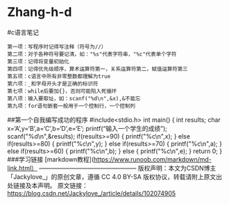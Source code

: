 # Zhang-h-d
#c语言笔记

    第一项：写程序时记得写注释（符号为//）
    第二项：对于各种符号要记清，如："%s"代表字符串，"%c"代表单个字符
    第三项：记得将变量初始化
    第四项：记得优先级顺序，算术运算符第一，关系运算符第二，赋值运算符第三
    第五项：c语言中所有非零整数都理解为true
    第六项：_和字母开头才是正确的标识符
    第七项：while后要加{}，否则可能陷入死循环
    第八项：输入要取址，如：scanf("%d\n",&x),&不能忘
    第九项：for语句嵌套一般用于一个控制行，一个控制列

##第一个自我编写成功的程序
  #include<stdio.h>
int main()
{
int results;
char x=‘A’,y=‘B’,a=‘C’,b=‘D’,e=‘E’;
printf(“输入一个学生的成绩”);
scanf("%d\n",&results);
if(results>=90)
{
printf("%c\n",x);
}
else if(results>=80)
{
printf("%c\n",y);
}
else if(results>=70)
{
printf("%c\n",a);
}
else if(results>=60)
{
printf("%c\n",b);
}
else
{
printf("%c\n",e);
}
return 0;
}
###学习链接
[markdown教程](https://www.runoob.com/markdown/md-link.html）
————————————————
版权声明：本文为CSDN博主「Jackylove_」的原创文章，遵循 CC 4.0 BY-SA 版权协议，转载请附上原文出处链接及本声明。
原文链接：https://blog.csdn.net/Jackylove_/article/details/102074905
